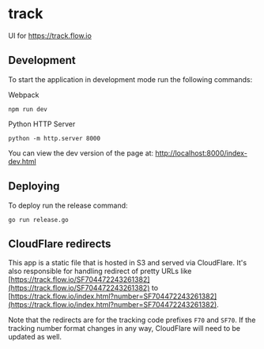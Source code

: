 # track

UI for https://track.flow.io

## Development

To start the application in development mode run the following commands:

Webpack
```
npm run dev
```

Python HTTP Server
```
python -m http.server 8000
```

You can view the dev version of the page at: [http://localhost:8000/index-dev.html](http://localhost:8000/index-dev.html)

## Deploying

To deploy run the release command:

```
go run release.go
```

## CloudFlare redirects

This app is a static file that is hosted in S3 and served via CloudFlare. It's also responsible for handling redirect of pretty URLs like [https://track.flow.io/SF704472243261382](https://track.flow.io/SF704472243261382) to [https://track.flow.io/index.html?number=SF704472243261382](https://track.flow.io/index.html?number=SF704472243261382).

Note that the redirects are for the tracking code prefixes `F70` and `SF70`. If the tracking number format changes in any way, CloudFlare will need to be updated as well.
